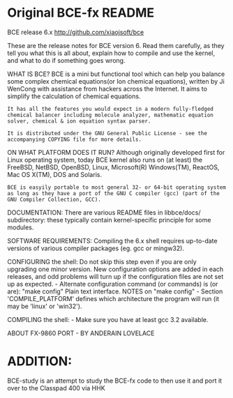 # Original BCE-fx README
BCE release 6.x <http://github.com/xiaojsoft/bce>

These are the release notes for BCE version 6. Read them carefully, as they tell you what this is all about, explain how to compile and use the kernel, and what to do if something goes wrong.

WHAT IS BCE?
    BCE is a mini but functional tool which can help you balance some complex chemical equations(or Ion chemical equations), written by Ji WenCong with assistance from hackers across the Internet. It aims to simplify the calculation of chemical equations.

    It has all the features you would expect in a modern fully-fledged chemical balancer including molecule analyzer, mathematic equation solver, chemical & ion equation syntax parser.

    It is distributed under the GNU General Public License - see the accompanying COPYING file for more details.

ON WHAT PLATFORM DOES IT RUN?
    Although originally developed first for Linux operating system, today BCE kernel also runs on (at least) the FreeBSD, NetBSD, OpenBSD, Linux, Microsoft(R) Windows(TM), ReactOS, Mac OS X(TM), DOS and Solaris.

    BCE is easyily portable to most general 32- or 64-bit operating system as long as they have a port of the GNU C compiler (gcc) (part of the GNU Compiler Collection, GCC).

DOCUMENTATION:
    There are various README files in libbce/docs/ subdirectory: these typically contain kernel-specific principle for some modules.

SOFTWARE REQUIREMENTS:
    Compiling the 6.x shell requires up-to-date versions of various compiler packages (eg. gcc or mingw32).

CONFIGURING the shell:
    Do not skip this step even if you are only upgrading one minor version. New configuration options are added in each releases, and odd problems will turn up if the configuration files are not set up as expected.
    - Alternate configuration command (or commands) is (or are):
      "make config"        Plain text interface.
    NOTES on "make config"
      - Section 'COMPILE_PLATFORM' defines which architecture the program will run (it may be 'linux' or 'win32').

COMPILING the shell:
    - Make sure you have at least gcc 3.2 available.


ABOUT FX-9860 PORT
    - BY ANDERAIN LOVELACE

# ADDITION:
BCE-study is an attempt to study the BCE-fx code to then use it and port it over to the Classpad 400 via HHK
